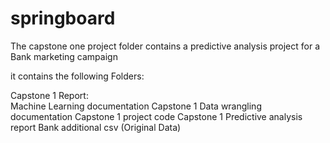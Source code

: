 # springboard

The capstone one project folder contains a predictive analysis project for a Bank marketing campaign


it contains the following Folders:

Capstone 1 Report:  
Machine Learning documentation
Capstone 1 Data wrangling documentation
Capstone 1 project code
Capstone 1 Predictive analysis report
Bank additional csv (Original Data)

